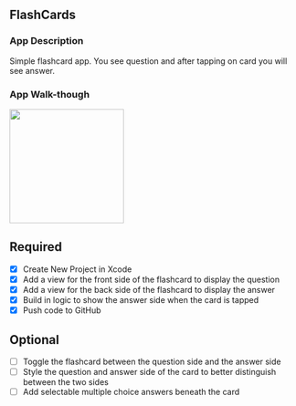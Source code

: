 ## FlashCards

### App Description
Simple flashcard app. You see question and after tapping on card you will see answer.

### App Walk-though

<img src=https://media.giphy.com/media/4QFAMOjO8YyejP9KzD/giphy.gif width=200><br>

## Required
- [x] Create New Project in Xcode
- [x] Add a view for the front side of the flashcard to display the question
- [x] Add a view for the back side of the flashcard to display the answer
- [x] Build in logic to show the answer side when the card is tapped
- [x] Push code to GitHub
## Optional
- [ ] Toggle the flashcard between the question side and the answer side
- [ ] Style the question and answer side of the card to better distinguish between the two sides
- [ ] Add selectable multiple choice answers beneath the card
